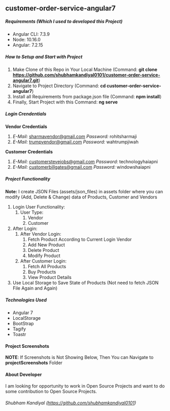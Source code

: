 ## customer-order-service-angular7

##### **Requirements (Which I used to developed this Project)**
* Angular CLI: 7.3.9
* Node: 10.16.0
* Angular: 7.2.15


##### **How to Setup and Start with Project**
1. Make Clone of this Repo in Your Local Machine (Command: __git clone https://github.com/shubhamkandiyal0101/customer-order-service-angular7.git__) 
2. Navigate to Project Directory (Command: __cd customer-order-service-angular7__)
3. Install all Requirements from package.json file (Command: __npm install__)
4. Finally, Start Project with this Command: __ng serve__ 

##### **Login Crendentials**
__Vendor Credentials__
1. *E-Mail:* sharmavendor@gmail.com *Password:* rohitsharmaji
2. *E-Mail:* trumpvendor@gmail.com *Password:* wahtrumpjiwah

__Customer Credentials__
1. *E-Mail:* customerstevejobs@gmail.com *Password:* technologyhaiapni
2. *E-Mail:* customerbillgates@gmail.com *Password:* windowshaiapni


##### **Project Functionality**

__Note:__ I create JSON Files (assets/json_files) in assets folder where you can modify (Add, Delete & Change) data of Products, Customer and Vendors

1. Login User Functionality:
	1. User Type:
		1. Vendor
		2. Customer 
2. After Login:
	1. After Vendor Login:
		1. Fetch Product According to Current Login Vendor 
		2. Add New Product
		3. Delete Product
		4. Modify Product
	2. After Customer Login:
		1. Fetch All Products
		2. Buy Products
		3. View Product Details
3. Use Local Storage to Save State of Products (Not need to fetch JSON File Again and Again)

##### **Technologies Used**
* Angular 7
* LocalStorage
* BootStrap
* Tagify
* Toastr

#### **Project Screenshots**

__NOTE__: If Screenshots is Not Showing Below, Then You can Navigate to __projectScreenshots__ Folder 

#### **About Developer**

I am looking for opportunity to work in Open Source Projects and want to do some contribution to Open Source Projects. 


###### Shubham Kandiyal (https://github.com/shubhamkandiyal0101)
